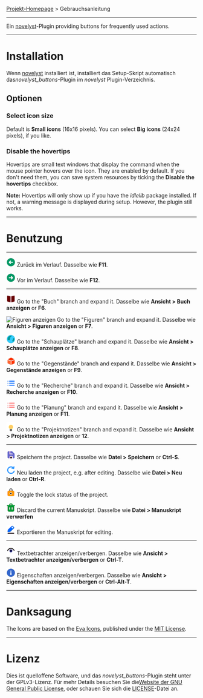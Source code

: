 [Projekt-Homepage](https://peter88213.github.io/novelyst_buttons) > Gebrauchsanleitung

--- 

Ein [novelyst](https://peter88213.github.io/novelyst/)-Plugin providing buttons for frequently used actions. 

---

# Installation

Wenn [novelyst](https://peter88213.github.io/novelyst/) installiert ist, installiert das Setup-Skript automatisch das*novelyst_buttons*-Plugin im *novelyst* Plugin-Verzeichnis.

## Optionen

### Select icon size

Default is **Small icons** (16x16 pixels). You can select **Big icons** (24x24 pixels), if you like. 

### Disable the hovertips

Hovertips are small text windows that display the command when the mouse pointer hovers over the icon. 
They are enabled by default. If you don't need them, you can save system resources by ticking the 
**Disable the hovertips** checkbox.

**Note:** Hovertips will only show up if you have the *idlelib* package installed. If not, a warning 
message is displayed during setup. However, the plugin still works.

---

# Benutzung

---

![Go back](../icons/24/nb_goBack.png) Zurück im Verlauf. Dasselbe wie **F11**.

![Go forward](../icons/24/nb_goForward.png) Vor im Verlauf. Dasselbe wie **F12**.

---

![Buch anzeigen](../icons/24/nb_viewBook.png) Go to the "Buch" branch and expand it. Dasselbe wie **Ansicht > Buch anzeigen** or **F6**.

![Figuren anzeigen](../icons/24/nb_viewCharcters.png) Go to the "Figuren" branch and expand it. Dasselbe wie **Ansicht > Figuren anzeigen** or **F7**.

![Schauplätze anzeigen](../icons/24/nb_viewLocations.png) Go to the "Schauplätze" branch and expand it. Dasselbe wie **Ansicht > Schauplätze anzeigen** or **F8**.

![Gegenstände anzeigen](../icons/24/nb_viewItems.png) Go to the "Gegenstände" branch and expand it. Dasselbe wie **Ansicht > Gegenstände anzeigen** or **F9**.

![Recherche anzeigen](../icons/24/nb_viewResearch.png) Go to the "Recherche" branch and expand it. Dasselbe wie **Ansicht > Recherche anzeigen** or **F10**.

![Planung anzeigen](../icons/24/nb_viewPlanning.png) Go to the "Planung" branch and expand it. Dasselbe wie **Ansicht > Planung anzeigen** or **F11**.

![Projektnotizen anzeigen](../icons/24/nb_viewProjectnotes.png) Go to the "Projektnotizen" branch and expand it. Dasselbe wie **Ansicht > Projektnotizen anzeigen** or **12**.

---

![Speichern](../icons/24/nb_save.png) Speichern the project. Dasselbe wie **Datei > Speichern** or **Ctrl-S**.

![Neu laden](../icons/24/nb_reload.png) Neu laden the project, e.g. after editing. Dasselbe wie **Datei > Neu laden** or **Ctrl-R**.

![Sperren/Entsperren](../icons/24/nb_lock.png) Toggle the lock status of the project.

![Manuskript verwerfen](../icons/24/nb_discard.png) Discard the current Manuskript. Dasselbe wie **Datei > Manuskript verwerfen**

![Manuskript exportieren](../icons/24/nb_manuscript.png) Exportieren the Manuskript for editing.

---

![Textbetrachter anzeigen/verbergen](../icons/24/nb_viewer.png) Textbetrachter anzeigen/verbergen. Dasselbe wie **Ansicht > Textbetrachter anzeigen/verbergen** or **Ctrl-T**.

![Eigenschaften anzeigen/verbergen](../icons/24/nb_properties.png) Eigenschaften anzeigen/verbergen. Dasselbe wie **Ansicht > Eigenschaften anzeigen/verbergen** or **Ctrl-Alt-T**.

---

# Danksagung

The Icons are based on the [Eva Icons](https://akveo.github.io/eva-icons/#/), published under the [MIT License](http://www.opensource.org/licenses/mit-license.php).

---

# Lizenz

Dies ist quelloffene Software, und das *novelyst_buttons*-Plugin steht unter der GPLv3-Lizenz. Für mehr Details besuchen Sie die[Website der GNU General Public License](https://www.gnu.org/licenses/gpl-3.0.de.html), oder schauen Sie sich die [LICENSE](https://github.com/peter88213/novelyst_buttons/blob/main/LICENSE)-Datei an.
